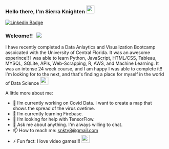 ### Hello there, I'm Sierra Knighten <img src="https://media4.giphy.com/media/ehC4SqtNcEeLAiu66w/giphy.gif" width="25px">

[![Linkedin Badge](https://img.shields.io/badge/-LinkedIn-0e76a8?style=flat-square&logo=Linkedin&logoColor=white)](www.linkedin.com/in/sierra-knighten-799b3291)

### Welcome!! &nbsp; ![](https://visitor-badge.glitch.me/badge?page_id=snkty8.snkty8)

I have recently completed a Data Anlaytics and Visualization Bootcamp assoicated with the University of Central Florida.  It was an awesome experince!! I was able to learn Python, JavaScript, HTML/CSS, Tableau, MYSQL, SQLite, APIs, Web-Scrapping, R, AWS, and Machine Learning.  It was an intense 24 week course, and I am happy I was able to complete it!! I'm looking for to the next, and that's finding a place for myself in the world of Data Science <img src="https://media3.giphy.com/media/QBSPma5jP9ReSAdxKw/giphy.gif" width="25px">


A little more about me:

- 🔭 I’m currently working on Covid Data.  I want to create a map that shows the spread of the virus ovetime.
- 🌱 I’m currently learning Firebase.
- 🤔 I’m looking for help with TensorFlow.
- 💬 Ask me about anything.  I'm always willing to chat.
- 📫 How to reach me: snkty8@gmail.com
- ⚡ Fun fact: I love video games!!! <img src="https://media1.giphy.com/media/xT9IgxQBDfxt6djUsw/giphy.gif" width="25px">

